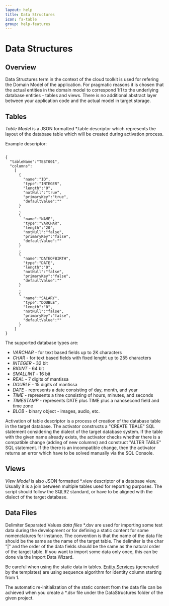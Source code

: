 ```yaml
---
layout: help
title: Data Structures
icon: fa-table
group: help-features
---
```


Data Structures
===

Overview
---

Data Structures term in the context of the cloud toolkit is used for refering the Domain Model of the application. For pragmatic reasons it is chosen that the actual entities in the domain model to correspond 1:1 to the underlying database entities - tables and views. There is no additional abstract layer between your application code and the actual model in target storage.

Tables
---

*Table Model* is a JSON formatted *.table descriptor which represents the layout of the database table which will be created during activation process.

Example descriptor:
<pre><code>
{
  "tableName":"TEST001",
  "columns":
    [
      {
        "name":"ID",
        "type":"INTEGER",
        "length":"0",
        "notNull":"true",
        "primaryKey":"true",
        "defaultValue":""
      }
      ,
      {
        "name":"NAME",
        "type":"VARCHAR",
        "length":"20",
        "notNull":"false",
        "primaryKey":"false",
        "defaultValue":""
      }
      ,
      {
        "name":"DATEOFBIRTH",
        "type":"DATE",
        "length":"0",
        "notNull":"false",
        "primaryKey":"false",
        "defaultValue":""
      }
      ,
      {
        "name":"SALARY",
        "type":"DOUBLE",
        "length":"0",
        "notNull":"false",
        "primaryKey":"false",
        "defaultValue":""
      }
    ]
}
</code></pre>

The supported database types are:

*	*VARCHAR*     - for text based fields up to 2K characters
*	*CHAR*        - for text based fields with fixed lenght up to 255 characters
*	*INTEGER*     - 32 bit
*	*BIGINT*      - 64 bit
*	*SMALLINT*    - 16 bit
*	*REAL*        - 7 digits of mantissa
*	*DOUBLE*      - 15 digits of mantissa
*	*DATE*        - represents a date consisting of day, month, and year
*	*TIME*        - represents a time consisting of hours, minutes, and seconds
*	*TIMESTAMP*   - represents DATE plus TIME plus a nanosecond field and time zone
*	*BLOB*        - binary object - images, audio, etc.

Activation of table descriptor is a process of creation of the database table in the target database.
The activator constructs a "CREATE TBALE" SQL statement considering the dialect of the target database system.
If the table with the given name already exists, the activator checks whether there is a compatible change (adding of new columns) and construct "ALTER TABLE" SQL statement.
If the there is an incompatible change, then the activator returns an error which have to be solved manually via the SQL Console.

Views
---

*View Model* is also JSON formatted *.view descriptor of a database view. Usually it is a join between multiple tables used for reporting purposes.
The script should follow the SQL92 standard, or have to be aligned with the dialect of the target database.

Data Files
---

Delimiter Separated Values *data files* *.dsv are used for importing some test data during the development or for defining a static content for some nomenclatures for instance.
The convention is that the name of the data file should be the same as the name of the target table.
The delimiter is the char "|" and the order of the data fields should be the same as the natural order of the target table.
If you want to import some data only once, this can be done via the Import Data Wizard.

Be careful when using the static data in tables. [Entity Services](entity_service.html) (generated by the templates) are using sequence algorithm for identity column starting from 1.

The automatic re-initialization of the static content from the data file can be achieved when you create a *.dsv file under the DataStructures folder of the given project.
